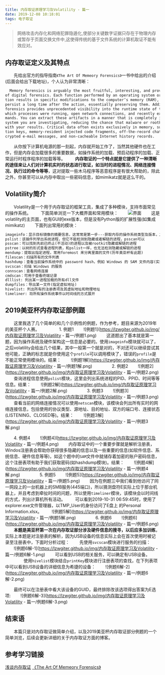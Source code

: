 ```yaml
---
title: 内存取证原理学习及Volatility - 篇一
date: 2019-12-08 10:18:01
tags: 电子取证
---
```


> 网络攻击内存化和网络犯罪隐遁化,使部分关键数字证据只存在于物理内存或暂存于页面交换文件中,这使得传统的基于文件系统的计算机取证不能有效应对。

<!--More-->

## 内存取证定义及其特点
　　先给出官方的指导指南`《The Art Of Memeory Forensics》`一书中给出的介绍(后面会给出下载地址)，个人认为非常清晰：
```txt
  Memory forensics is arguably the most fruitful, interesting, and provocative realm
of digital forensics. Each function performed by an operating system or applica-
tion results in specific modifications to the computer’s memory (RAM), which can often
persist a long time after the action, essentially preserving them. Additionally, memory
forensics provides unprecedented visibility into the runtime state of the system, such as
which processes were running, open network connections, and recently executed com-
mands. You can extract these artifacts in a manner that is completely independent of the
system you are investigating, reducing the chance that malware or rootkits can interfere
with your results. Critical data often exists exclusively in memory, such as disk encryp-
tion keys, memory-resident injected code fragments, off-the-record chat messages, unen-
crypted e-mail messages, and non-cacheable Internet history records.
```
　　从你按下计算机电源的那一刻起，内存就开始工作了，当然其他硬件也在工作，但是内存会加载很多的重要数据，如操作系统的加载、预启动程序的加载、正常运行时程序程序的加载等等。
　　**内存取证的一个特点就是它提供了一种清晰的途径来让人们对计算机实时的状态进行取证，如当时的进程情况、网络连接情况、执行过的命令等等**，这对提取一些木马程序等恶意程序是有很大帮助的，除此之外，你甚至可以从内存中取出一些密码信息，如mimikatz就是这么干的。
　　
## Volatility简介
　　Volatility是一个用于内存取证的框架工具，集成了多种模块，支持市面常见的操作系统。
　　下面简单浏览一下大概界面和常用模块：
　　![界面](https://lzwgiter.github.io/img/内存取证原理学习及Volatility%20-%20篇一/界面.png)
　　这是volatility的主页面，也有GUI的exe版本，但是没有Python版的扩展性强(如集成mimikatz)
　　下面列出常用的模块：
```txt
imageinfo：显示目标镜像的摘要信息，这常常是第一步---获取内存的操作系统类型及版本，之后可以在 –profile 中带上对应的操作系统，后续操作都要带上这一参数
pslist：该插件列举出系统进程，但它不能检测到隐藏或者解链的进程，psscan可以
psscan：可以找到先前已终止(不活动)的进程以及被rootkit隐藏或解链的进程
pstree：以树的形式查看进程列表，和pslist一样，也无法检测隐藏或解链的进程
mendump：提取出指定进程，常用foremost 来分离里面的文件(历年美亚杯有此题)
filescan：扫描所有的文件列表
hashdump：查看当前操作系统中的 password hash，例如 Windows 的 SAM 文件内容(实际中没有mimikatz效果好)
svcscan：扫描 Windows 的服务
connscan：查看网络连接
cmdscan：可用于查看终端记录
dlllist: 列出某一进程加载的所有dll文件
dumpfiles：导出某一文件(指定虚拟地址)
hivelist: 列出所有的注册表项及其虚拟地址和物理地址
timeliner: 将所有操作系统事件以时间线的方式展开
```
## 2019美亚杯内存取证部例题
　　这里我选了几个简单的和几个示例性的例题，作为参考，题目来源为2019年的美亚杯个人赛。
　　
　　1. 例题1
　　![例题1](https://lzwgiter.github.io/img/内存取证原理学习及Volatility - 篇一/例题1.png)
　　这道题出了基本就是第一题，因为操作系统及硬件架构这一信息是必要的。使用`imageinfo`模块就可以了，之后volatility会给出几个结果，其中一般第一个就是对的，不对还可以继续尝试其他可能，正确的标志就是你使用这个`profile`可以调用模块了，错误的`profile`是不能正常使用模块的。结果：
　　![例题1解](https://lzwgiter.github.io/img/内存取证原理学习及Volatility - 篇一/例题1解.png)
　　
 　　2. 例题2
　　![例题2](https://lzwgiter.github.io/img/内存取证原理学习及Volatility - 篇一/例题2.png)
　　查询进程信息使用`pslist`模块，这里会列出系统进程的PID、PPID、时间等等信息。结果：
　　![例题2解](https://lzwgiter.github.io/img/内存取证原理学习及Volatility - 篇一/例题2解.png)
　　
　　3. 例题3
　　![例题3](https://lzwgiter.github.io/img/内存取证原理学习及Volatility - 篇一/例题3.png)
　　查看当前的网络连接情况可以使用`netscan`模块，该模块会列出所有实时的网络连接信息，包括使用的协议类型、源地址、目的地址、双方的端口号、连接状态(LISTENING、CLOSED等)。结果：
　　![例题3解](https://lzwgiter.github.io/img/内存取证原理学习及Volatility - 篇一/例题3解.png)

　　4. 例题4
　　![例题4](https://lzwgiter.github.io/img/内存取证原理学习及Volatility - 篇一/例题4.png)
　　内存取证中的一个重要步骤就是解析注册表，Windos注册表会帮助你获得很多隐藏的信息以及一些重要的信息(如软件信息、系统信息、硬件信息等等)，如这个题中的`SAM`文件中就储存着加密的账户密码信息，这个注册表项有助于我们获取密码(如hashdump模块)。结果：
　　![例题4解](https://lzwgiter.github.io/img/内存取证原理学习及Volatility - 篇一/例题4解.png)
　　
　　5. 例题5
　　![例题5](https://lzwgiter.github.io/img/内存取证原理学习及Volatility - 篇一/例题5.png)
　　因为在例题三中我们看到他访问了同一网段上的一台机器上的SMB服务(445端口)，所以猜测盘符E实际上位于那台机器上，并且考虑到牵扯时间的问题，所以使用`timeliner`模块，该模块会以时间线的方式，列出计算机所有活动。
　　可以看到2019-10-31 06:59:45时，使用了explorer.exe文件管理器，以TMP_User的身份访问了E盘上 的Personal Information.xlsx。
　　![例题5解](https://lzwgiter.github.io/img/内存取证原理学习及Volatility - 篇一/例题5解.png)
　　
　　6. 例题6
　　![例题6](https://lzwgiter.github.io/img/内存取证原理学习及Volatility - 篇一/例题6.png)
　　**本题是美亚杯第一次在内存取证部分涉及硬件信息的搜寻，以后应多加训练**，实际上本题是对注册表的解析，因为USB设备的信息实际上会在首次使用时被记录至注册表中，下面时分析过程：
　　先使用`svcscan`模块进行服务的扫描：
　　![例题6解-1](https://lzwgiter.github.io/img/内存取证原理学习及Volatility - 篇一/例题6解-1.png)
　　可以看到USB的相关服务，可以确定有USB设备。
　　
　　使用`hivelist`模块结合`printKey`模块进行注册表项的查找，在下列表项中可以看到USB设备的详细信息为希捷的设备：
　　![例题6解-2](https://lzwgiter.github.io/img/内存取证原理学习及Volatility - 篇一/例题6解-2.png)

　　最终可以在注册表中看大该设备的GUID，最终排除改该选项得出答案为E选项:
　　![例题6解-3](https://lzwgiter.github.io/img/内存取证原理学习及Volatility - 篇一/例题6解-3.png)
　　
## 结束语
　　本篇只是对内存取证做简单介绍，以及2019美亚杯内存取证部分例题的一个简单浏览，后续会更新详细的关于内存取证方面的博客。
　　
## 参考学习链接
[浅谈内存取证](https://www.freebuf.com/column/186799.html)
[《The Art Of Memeory Forensics》](https://bookist.cc/book/37522120704)
